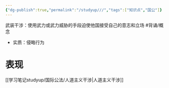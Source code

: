 ```yaml
---
{"dg-publish":true,"permalink":"/studyup///","tags":["知识点","国公"]}
---
```


武装干涉：使用武力或武力威胁的手段迫使他国接受自己的意志和立场 #背诵/概念 
- 实质：侵略行为
# 表现
[[学习笔记studyup/国际公法/人道主义干涉\|人道主义干涉]]